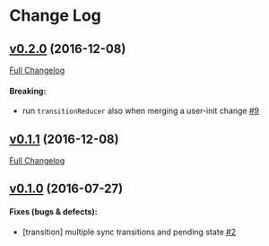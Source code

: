 #  Change Log



## [v0.2.0](https://github.com/buildo/state/tree/v0.2.0) (2016-12-08)
[Full Changelog](https://github.com/buildo/state/compare/v0.1.1...v0.2.0)

#### Breaking:

- run `transitionReducer` also when merging a user-init change [#9](https://github.com/buildo/state/issues/9)

## [v0.1.1](https://github.com/buildo/state/tree/v0.1.1) (2016-12-08)
[Full Changelog](https://github.com/buildo/state/compare/v0.1.0...v0.1.1)

## [v0.1.0](https://github.com/buildo/state/tree/v0.1.0) (2016-07-27)


#### Fixes (bugs & defects):

- [transition] multiple sync transitions and pending state [#2](https://github.com/buildo/state/issues/2)